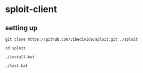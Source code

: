 # sploit-client

## setting up

``git clone https://github.com/vibedivide/sploit.git ./sploit``

``cd sploit``

``./install.bat``

``./test.bat``
